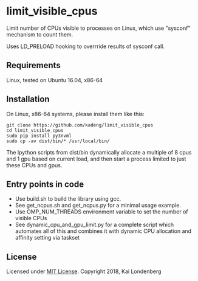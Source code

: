 # limit_visible_cpus

Limit number of CPUs visible to processes on Linux, which use
"sysconf" mechanism to count them.

Uses LD_PRELOAD hooking to overrride results of sysconf call.

## Requirements

Linux, tested on Ubuntu 16.04, x86-64

## Installation

On Linux, x86-64 systems, please install them like this:

    git clone https://github.com/kadeng/limit_visible_cpus
    cd limit_visible_cpus
    sudo pip install py3nvml
    sudo cp -av dist/bin/* /usr/local/bin/

The lpython scripts from dist/bin dynamically allocate a multiple of
8 cpus and 1 gpu based on current load, and then start a process
limited to just these CPUs and gpus. 

## Entry points in code

 * Use build.sh to build the library using gcc.
 * See get_ncpus.sh and get_ncpus.py for a minimal usage example.
 * Use OMP_NUM_THREADS environment variable to set the number of visible CPUs
 * See dynamic_cpu_and_gpu_limit.py for a complete script which automates all of this and combines
   it with dynamic CPU allocation and affinity setting via taskset

## License

Licensed under [MIT License](https://opensource.org/licenses/MIT).
Copyright 2018, Kai Londenberg
